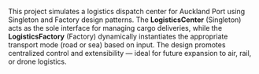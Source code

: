 This project simulates a logistics dispatch center for Auckland Port using Singleton and Factory design patterns. The **LogisticsCenter** (Singleton) acts as the sole interface for managing cargo deliveries, while the **LogisticsFactory** (Factory) dynamically instantiates the appropriate transport mode (road or sea) based on input. The design promotes centralized control and extensibility — ideal for future expansion to air, rail, or drone logistics.
